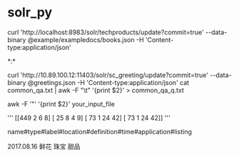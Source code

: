 # solr_py
<p>
curl 'http://localhost:8983/solr/techproducts/update?commit=true' --data-binary @example/exampledocs/books.json -H 'Content-type:application/json'
</p>
<delete><query>*:*</query></delete>
<p>
curl 'http://10.89.100.12:11403/solr/sc_greeting/update?commit=true' --data-binary @greetings.json -H 'Content-type:application/json'
cat common_qa.txt | awk -F "\t" '{print $2}' > common_qa_q.txt

awk -F '"' '{print $2}' your_input_file
</p>
<p>
'''
[[449   2   6   8]
 [ 25   8   4   9]
 [ 73   1  24  42]
 [ 73   1  24  42]]
'''
</p>

name#type#label#location#definition#time#application#listing

2017.08.16
鲜花
珠宝
甜品